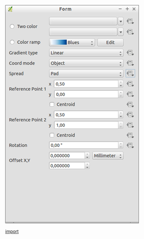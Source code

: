 ![](../images/QgsGradientFillSymbolLayerV2Widget-standalone.png)

[import](../gui/qgis-sample-QgsGradientFillSymbolLayerV2Widget.py)
